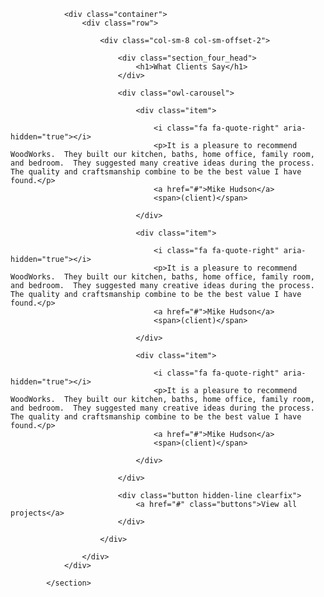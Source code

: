 <section class="section_four" style="background-image: url(img/bg-home-01.jpg);">
				
				<div class="container">
					<div class="row">
						
						<div class="col-sm-8 col-sm-offset-2">
							
							<div class="section_four_head">
								<h1>What Clients Say</h1>
							</div>

							<div class="owl-carousel">
								
								<div class="item">
									
									<i class="fa fa-quote-right" aria-hidden="true"></i>
									<p>It is a pleasure to recommend WoodWorks.  They built our kitchen, baths, home office, family room, and bedroom.  They suggested many creative ideas during the process.  The quality and craftsmanship combine to be the best value I have found.</p>
									<a href="#">Mike Hudson</a>
									<span>(client)</span>

								</div>

								<div class="item">
									
									<i class="fa fa-quote-right" aria-hidden="true"></i>
									<p>It is a pleasure to recommend WoodWorks.  They built our kitchen, baths, home office, family room, and bedroom.  They suggested many creative ideas during the process.  The quality and craftsmanship combine to be the best value I have found.</p>
									<a href="#">Mike Hudson</a>
									<span>(client)</span>

								</div>

								<div class="item">
									
									<i class="fa fa-quote-right" aria-hidden="true"></i>
									<p>It is a pleasure to recommend WoodWorks.  They built our kitchen, baths, home office, family room, and bedroom.  They suggested many creative ideas during the process.  The quality and craftsmanship combine to be the best value I have found.</p>
									<a href="#">Mike Hudson</a>
									<span>(client)</span>

								</div>

							</div>

							<div class="button hidden-line clearfix">
								<a href="#" class="buttons">View all projects</a>
							</div>

						</div>

					</div>
				</div>

			</section>
